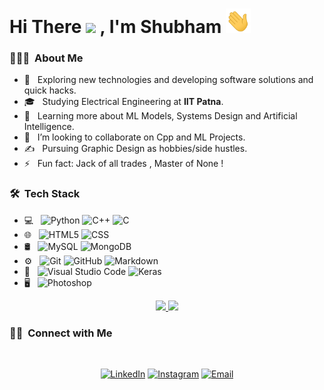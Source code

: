 


<h1 align="left">  Hi There <img src="https://media.giphy.com/media/WUlplcMpOCEmTGBtBW/giphy.gif" width="40px"> , I'm Shubham <img src="https://raw.githubusercontent.com/ABSphreak/ABSphreak/master/gifs/Hi.gif" width="40px" /> </h1>


<!-- <h2> Hey there! I'm Shubham.</h2> -->


<h3> 👨🏻‍💻 &nbsp;About Me </h3>

- 🤔 &nbsp; Exploring new technologies and developing software solutions and quick hacks.
- 🎓 &nbsp; Studying Electrical Engineering at **IIT Patna**.
- 🌱 &nbsp; Learning more about ML Models, Systems Design and Artificial Intelligence.
- 👯 &nbsp; I’m looking to collaborate on Cpp and ML Projects.
- ✍️ &nbsp; Pursuing Graphic Design as hobbies/side hustles.
- ⚡ &nbsp; Fun fact: Jack of all trades , Master of None ! 
<h3> 🛠 &nbsp;Tech Stack</h3>

- 💻 &nbsp;
  ![Python](https://img.shields.io/badge/-Python-333333?style=flat&logo=python)
  ![C++](https://img.shields.io/badge/-C++-333333?style=flat&logo=C%2B%2B&logoColor=00599C)
    ![C](https://img.shields.io/badge/-C-333333?style=flat&logo=C%2B%2B&logoColor=00599C)
- 🌐 &nbsp;
  ![HTML5](https://img.shields.io/badge/-HTML5-333333?style=flat&logo=HTML5)
  ![CSS](https://img.shields.io/badge/-CSS-333333?style=flat&logo=CSS3&logoColor=1572B6)
- 🛢 &nbsp;
  ![MySQL](https://img.shields.io/badge/-MySQL-333333?style=flat&logo=mysql)
  ![MongoDB](https://img.shields.io/badge/-MongoDB-333333?style=flat&logo=mongodb)
- ⚙️ &nbsp;
  ![Git](https://img.shields.io/badge/-Git-333333?style=flat&logo=git)
  ![GitHub](https://img.shields.io/badge/-GitHub-333333?style=flat&logo=github)
  ![Markdown](https://img.shields.io/badge/-Markdown-333333?style=flat&logo=markdown)
- 🔧 &nbsp;
  ![Visual Studio Code](https://img.shields.io/badge/-Visual%20Studio%20Code-333333?style=flat&logo=visual-studio-code&logoColor=007ACC)
  ![Keras](https://img.shields.io/badge/-Keras-333333?style=flat&logo=Keras&logoColor=007ACC)
- 🖥 &nbsp;
  ![Photoshop](https://img.shields.io/badge/-Photoshop-333333?style=flat&logo=adobe-photoshop)


<p align="center">
<a href="https://github.com/shubham%2D0704">
  <img height="180em" src="https://github-readme-stats.vercel.app/api?username=shubham%2D0704&theme=buefy&show_icons=true" />
  <img height="180em"  src="https://github-readme-stats.vercel.app/api/top-langs/?username=shubham%2D0704&theme=buefy&layout=compact" />
</a>
</p>



<h3> 🤝🏻 &nbsp;Connect with Me </h3><br>

<p align="center">
<a href="https://www.linkedin.com/in/shubham-kumar-5456671b0/"><img alt="LinkedIn" src="https://img.shields.io/badge/LinkedIn-Shubham%20KUmar-blue?style=flat-square&logo=linkedin"></a>
<a href="https://www.instagram.com/shubham_0704/"><img alt="Instagram" src="https://img.shields.io/badge/Instagram-Shubham-blue?style=flat-square&logo=instagram"></a>
<a href="mailto:shubhamrxl074@gmail.com"><img alt="Email" src="https://img.shields.io/badge/Email-Shubham-blue?style=flat-square&logo=gmail"></a>

</p>


